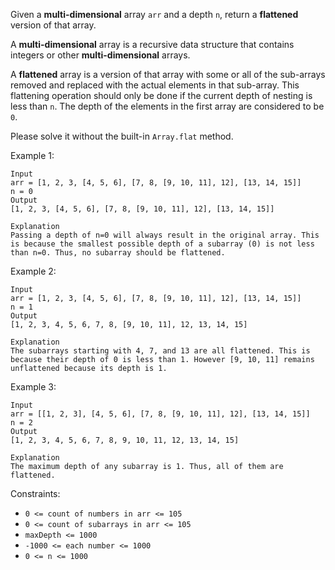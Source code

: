 Given a **multi-dimensional** array `arr` and a depth `n`, return a **flattened** version of that array.

A **multi-dimensional** array is a recursive data structure that contains integers or other **multi-dimensional** arrays.

A **flattened** array is a version of that array with some or all of the sub-arrays removed and replaced with the actual elements in that sub-array. This flattening operation should only be done if the current depth of nesting is less than `n`. The depth of the elements in the first array are considered to be `0`.

Please solve it without the built-in `Array.flat` method.

Example 1:
```
Input
arr = [1, 2, 3, [4, 5, 6], [7, 8, [9, 10, 11], 12], [13, 14, 15]]
n = 0
Output
[1, 2, 3, [4, 5, 6], [7, 8, [9, 10, 11], 12], [13, 14, 15]]

Explanation
Passing a depth of n=0 will always result in the original array. This is because the smallest possible depth of a subarray (0) is not less than n=0. Thus, no subarray should be flattened.
```

Example 2:
```
Input
arr = [1, 2, 3, [4, 5, 6], [7, 8, [9, 10, 11], 12], [13, 14, 15]]
n = 1
Output
[1, 2, 3, 4, 5, 6, 7, 8, [9, 10, 11], 12, 13, 14, 15]

Explanation
The subarrays starting with 4, 7, and 13 are all flattened. This is because their depth of 0 is less than 1. However [9, 10, 11] remains unflattened because its depth is 1.
```

Example 3:
```
Input
arr = [[1, 2, 3], [4, 5, 6], [7, 8, [9, 10, 11], 12], [13, 14, 15]]
n = 2
Output
[1, 2, 3, 4, 5, 6, 7, 8, 9, 10, 11, 12, 13, 14, 15]

Explanation
The maximum depth of any subarray is 1. Thus, all of them are flattened.
```

Constraints:
- `0 <= count of numbers in arr <= 105`
- `0 <= count of subarrays in arr <= 105`
- `maxDepth <= 1000`
- `-1000 <= each number <= 1000`
- `0 <= n <= 1000`
